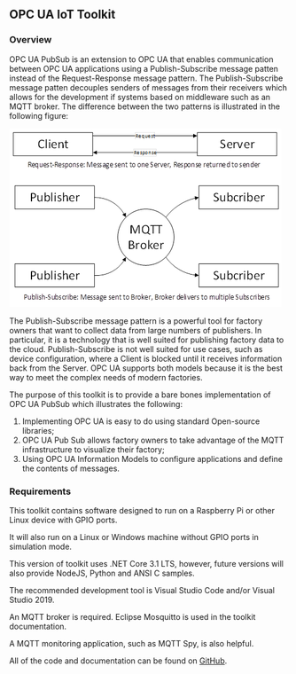 ## OPC UA IoT Toolkit
### Overview
OPC UA PubSub is an extension to OPC UA that enables communication between OPC UA applications using a Publish-Subscribe message patten instead of the Request-Response message pattern. The Publish-Subscribe message patten decouples senders of messages from their receivers which allows for the development if systems based on middleware such as an MQTT broker.  The difference between the two patterns is illustrated in the following figure:

![PubSub Overview](images/image001.png "OPC UA IoT Toolkit Context")

The Publish-Subscribe message pattern is a powerful tool for factory owners that want to collect data from large numbers of publishers. In particular, it is a technology that is well suited for publishing factory data to the cloud. Publish-Subscribe is not well suited for use cases, such as device configuration, where a Client is blocked until it receives information back from the Server. OPC UA supports both models because it is the best way to meet the complex needs of modern factories. 

The purpose of this toolkit is to provide a bare bones implementation of OPC UA PubSub which illustrates the following:
1) Implementing OPC UA is easy to do using standard Open-source libraries;
2) OPC UA Pub Sub allows factory owners to take advantage of the MQTT infrastructure to visualize their factory;
3) Using OPC UA Information Models to configure applications and define the contents of messages. 

### Requirements
This toolkit contains software designed to run on a Raspberry Pi or other Linux device with GPIO ports.  

It will also run on a Linux or Windows machine without GPIO ports in simulation mode. 

This version of toolkit uses .NET Core 3.1 LTS, however, future versions will also provide NodeJS, Python and ANSI C samples. 

The recommended development tool is Visual Studio Code and/or Visual Studio 2019.

An MQTT broker is required. Eclipse Mosquitto is used in the toolkit documentation.  

A MQTT monitoring application, such as MQTT Spy, is also helpful. 

All of the code and documentation can be found on [GitHub](https://github.com/OPCF-Members/UA-IoT-Toolkit). 
